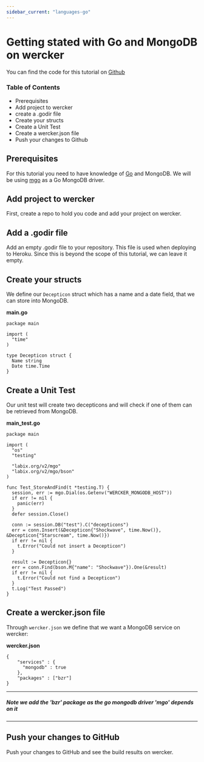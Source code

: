 ```yaml
---
sidebar_current: "languages-go"
---
```


# Getting stated with Go and MongoDB on wercker
You can find the code for this tutorial on [Github](https://github.com/mies/wercker-golang-mongo)

### Table of Contents
* Prerequisites
* Add project to wercker
* create a .godir file
* Create your structs
* Create a Unit Test
* Create a wercker.json file
* Push your changes to Github
<!--TODO: Create a Procfile and Heroku deploy target
TODO: Add Mongolab
TODO: Deploy to Heroku -->

## Prerequisites
For this tutorial you need to have knowledge of [Go](http://golang.org) and MongoDB.
We will be using [mgo](http://labix.org/mgo) as a Go MongoDB driver.

## Add project to wercker
First, create a repo to hold you code and add your project on wercker.

## Add a .godir file
Add an empty .godir file to your repository. This file is used when deploying to Heroku. Since this is beyond the scope of this tutorial, we can leave it empty.

## Create your structs
We define our `Decepticon` struct which has a name and a date field, that we can store into MongoDB.

**main.go**

    package main

    import (
      "time"
    )

    type Decepticon struct {
      Name string
      Date time.Time
    }


## Create a Unit Test

Our unit test will create two decepticons and will check if one of them can be retrieved from MongoDB.

**main_test.go**


    package main

    import (
      "os"
      "testing"

      "labix.org/v2/mgo"
      "labix.org/v2/mgo/bson"
    )

    func Test_StoreAndFind(t *testing.T) {
      session, err := mgo.Dial(os.Getenv("WERCKER_MONGODB_HOST"))
      if err != nil {
        panic(err)
      }
      defer session.Close()

      conn := session.DB("test").C("decepticons")
      err = conn.Insert(&Decepticon{"Shockwave", time.Now()}, &Decepticon{"Starscream", time.Now()})
      if err != nil {
        t.Error("Could not insert a Decepticon")
      }

      result := Decepticon{}
      err = conn.Find(bson.M{"name": "Shockwave"}).One(&result)
      if err != nil {
        t.Error("Could not find a Decepticon")
      }
      t.Log("Test Passed")
    }



## Create a wercker.json file

Through `wercker.json` we define that we want a MongoDB service on wercker:

**wercker.json**


    {
        "services" : {
          "mongodb" : true
        },
        "packages" : ["bzr"]
    }

****
##### Note we add the 'bzr' package as the go mongodb driver 'mgo' depends on it
****

## Push your changes to GitHub
Push your changes to GitHub and see the build results on wercker.
